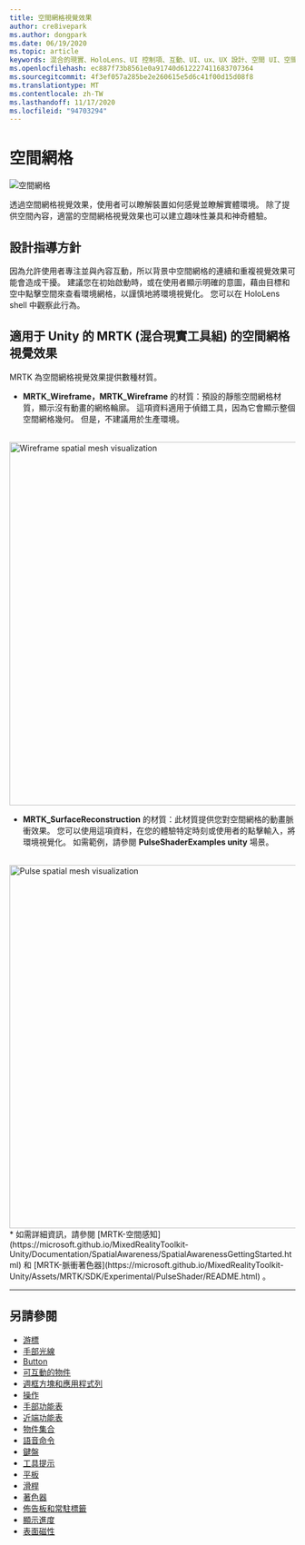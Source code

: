 ```yaml
---
title: 空間網格視覺效果
author: cre8ivepark
ms.author: dongpark
ms.date: 06/19/2020
ms.topic: article
keywords: 混合的現實、HoloLens、UI 控制項、互動、UI、ux、UX 設計、空間 UI、空間互動、3D UI、3D UX、混合現實耳機、windows mixed reality 耳機、虛擬實境耳機、HoloLens、MRTK、混合現實工具組
ms.openlocfilehash: ec887f73b8561e0a91740d612227411683707364
ms.sourcegitcommit: 4f3ef057a285be2e260615e5d6c41f00d15d08f8
ms.translationtype: MT
ms.contentlocale: zh-TW
ms.lasthandoff: 11/17/2020
ms.locfileid: "94703294"
---
```

# <a name="spatial-mesh"></a>空間網格

![空間網格](images/MRTK_PulseShader_SpatialMesh.gif)

透過空間網格視覺效果，使用者可以瞭解裝置如何感覺並瞭解實體環境。 除了提供空間內容，適當的空間網格視覺效果也可以建立趣味性兼具和神奇體驗。  

## <a name="design-guideline"></a>設計指導方針
因為允許使用者專注並與內容互動，所以背景中空間網格的連續和重複視覺效果可能會造成干擾。 建議您在初始啟動時，或在使用者顯示明確的意圖，藉由目標和空中點擊空間來查看環境網格，以謹慎地將環境視覺化。 您可以在 HoloLens shell 中觀察此行為。
<br>


## <a name="spatial-mesh-visualization-in-mrtk-mixed-reality-toolkit-for-unity"></a>適用于 Unity 的 MRTK (混合現實工具組) 的空間網格視覺效果
MRTK 為空間網格視覺效果提供數種材質。

- **MRTK_Wireframe，MRTK_Wireframe** 的材質：預設的靜態空間網格材質，顯示沒有動畫的網格輪廓。 這項資料適用于偵錯工具，因為它會顯示整個空間網格幾何。 但是，不建議用於生產環境。
<br>
<img src="images/SurfaceReconstruction.jpg" alt="Wireframe spatial mesh visualization" width="640px">

- **MRTK_SurfaceReconstruction** 的材質：此材質提供您對空間網格的動畫脈衝效果。 您可以使用這項資料，在您的體驗特定時刻或使用者的點擊輸入，將環境視覺化。 如需範例，請參閱 **PulseShaderExamples unity** 場景。
<br>
<img src="images/MRTK_SRMesh_Pulse.jpg" alt="Pulse spatial mesh visualization" width="640px">
* 如需詳細資訊，請參閱 [MRTK-空間感知](https://microsoft.github.io/MixedRealityToolkit-Unity/Documentation/SpatialAwareness/SpatialAwarenessGettingStarted.html) 和 [MRTK-脈衝著色器](https://microsoft.github.io/MixedRealityToolkit-Unity/Assets/MRTK/SDK/Experimental/PulseShader/README.html) 。

<br>

---

## <a name="see-also"></a>另請參閱

* [游標](cursors.md)
* [手部光線](point-and-commit.md)
* [Button](button.md)
* [可互動的物件](interactable-object.md)
* [週框方塊和應用程式列](app-bar-and-bounding-box.md)
* [操作](direct-manipulation.md)
* [手部功能表](hand-menu.md)
* [近端功能表](near-menu.md)
* [物件集合](object-collection.md)
* [語音命令](voice-input.md)
* [鍵盤](keyboard.md)
* [工具提示](tooltip.md)
* [平板](slate.md)
* [滑桿](slider.md)
* [著色器](shader.md)
* [佈告板和常駐標籤](billboarding-and-tag-along.md)
* [顯示進度](progress.md)
* [表面磁性](surface-magnetism.md)
